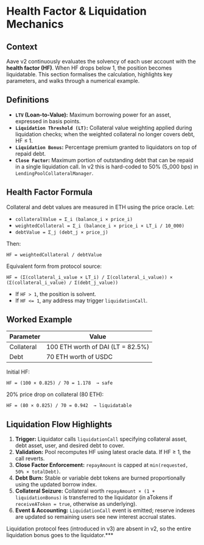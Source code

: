 # Health Factor & Liquidation Mechanics

## Context
Aave v2 continuously evaluates the solvency of each user account with the **health factor (HF)**. When HF drops below 1, the position becomes liquidatable. This section formalises the calculation, highlights key parameters, and walks through a numerical example.

## Definitions
- **`LTV` (Loan-to-Value):** Maximum borrowing power for an asset, expressed in basis points.
- **`Liquidation Threshold (LT)`:** Collateral value weighting applied during liquidation checks; when the weighted collateral no longer covers debt, HF ≤ 1.
- **`Liquidation Bonus`:** Percentage premium granted to liquidators on top of repaid debt.
- **`Close Factor`:** Maximum portion of outstanding debt that can be repaid in a single liquidation call. In v2 this is hard-coded to 50% (5_000 bps) in `LendingPoolCollateralManager`.

## Health Factor Formula

Collateral and debt values are measured in ETH using the price oracle. Let:
- `collateralValue = Σ_i (balance_i × price_i)`
- `weightedCollateral = Σ_i (balance_i × price_i × LT_i / 10_000)`
- `debtValue = Σ_j (debt_j × price_j)`

Then:
```
HF = weightedCollateral / debtValue
```

Equivalent form from protocol source:
```
HF = (Σ(collateral_i_value × LT_i) / Σ(collateral_i_value)) × (Σ(collateral_i_value) / Σ(debt_j_value))
```

- If `HF > 1`, the position is solvent.
- If `HF <= 1`, any address may trigger `liquidationCall`.

## Worked Example

| Parameter | Value |
|-----------|-------|
| Collateral | 100 ETH worth of DAI (LT = 82.5%) |
| Debt | 70 ETH worth of USDC |

Initial HF:
```
HF = (100 × 0.825) / 70 = 1.178  → safe
```

20% price drop on collateral (80 ETH):
```
HF = (80 × 0.825) / 70 = 0.942  → liquidatable
```

## Liquidation Flow Highlights
1. **Trigger:** Liquidator calls `liquidationCall` specifying collateral asset, debt asset, user, and desired debt to cover.
2. **Validation:** Pool recomputes HF using latest oracle data. If HF ≥ 1, the call reverts.
3. **Close Factor Enforcement:** `repayAmount` is capped at `min(requested, 50% × totalDebt)`.
4. **Debt Burn:** Stable or variable debt tokens are burned proportionally using the updated borrow index.
5. **Collateral Seizure:** Collateral worth `repayAmount × (1 + liquidationBonus)` is transferred to the liquidator (in aTokens if `receiveAToken = true`, otherwise as underlying).
6. **Event & Accounting:** `LiquidationCall` event is emitted; reserve indexes are updated so remaining users see new interest accrual states.

Liquidation protocol fees (introduced in v3) are absent in v2, so the entire liquidation bonus goes to the liquidator.***

